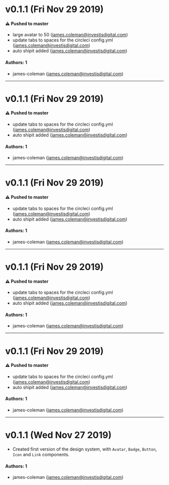# v0.1.1 (Fri Nov 29 2019)

#### ⚠️  Pushed to master

- large avatar to 50  (james.coleman@investisdigital.com)
- update tabs to spaces for the circleci config.yml  (james.coleman@investisdigital.com)
- auto shipit added  (james.coleman@investisdigital.com)

#### Authors: 1

- james-coleman (james.coleman@investisdigital.com)

---

# v0.1.1 (Fri Nov 29 2019)

#### ⚠️  Pushed to master

- update tabs to spaces for the circleci config.yml  (james.coleman@investisdigital.com)
- auto shipit added  (james.coleman@investisdigital.com)

#### Authors: 1

- james-coleman (james.coleman@investisdigital.com)

---

# v0.1.1 (Fri Nov 29 2019)

#### ⚠️  Pushed to master

- update tabs to spaces for the circleci config.yml  (james.coleman@investisdigital.com)
- auto shipit added  (james.coleman@investisdigital.com)

#### Authors: 1

- james-coleman (james.coleman@investisdigital.com)

---

# v0.1.1 (Fri Nov 29 2019)

#### ⚠️  Pushed to master

- update tabs to spaces for the circleci config.yml  (james.coleman@investisdigital.com)
- auto shipit added  (james.coleman@investisdigital.com)

#### Authors: 1

- james-coleman (james.coleman@investisdigital.com)

---

# v0.1.1 (Fri Nov 29 2019)

#### ⚠️  Pushed to master

- update tabs to spaces for the circleci config.yml  (james.coleman@investisdigital.com)
- auto shipit added  (james.coleman@investisdigital.com)

#### Authors: 1

- james-coleman (james.coleman@investisdigital.com)

---

# v0.1.1 (Wed Nov 27 2019)

- Created first version of the design system, with `Avatar`, `Badge`, `Button`, `Icon` and `Link` components.

#### Authors: 1

- james-coleman (james.coleman@investisdigital.com)
